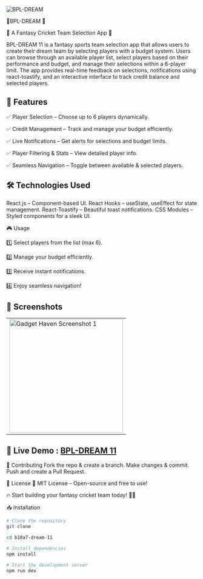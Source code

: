 ![BPL-DREAM](https://i.ibb.co.com/8gCRpW9d/ww.jpg)  

🏏BPL-DREAM 🏏  

🌟 A Fantasy Cricket Team Selection App 🌟

BPL-DREAM 11 is a fantasy sports team selection app that allows users to create their dream team by selecting players with a budget system. Users can browse through an available player list, select players based on their performance and budget, and manage their selections within a 6-player limit. The app provides real-time feedback on selections, notifications using react-toastify, and an interactive interface to track credit balance and selected players.

## 📌 Features

✅ Player Selection – Choose up to 6 players dynamically.

✅ Credit Management – Track and manage your budget efficiently.

✅ Live Notifications – Get alerts for selections and budget limits.

✅ Player Filtering & Stats – View detailed player info.

✅ Seamless Navigation – Toggle between available & selected players.


## 🛠️ Technologies Used
React.js – Component-based UI.
React Hooks – useState, useEffect for state management.
React-Toastify – Beautiful toast notifications.
CSS Modules – Styled components for a sleek UI.


🎮 Usage

1️⃣ Select players from the list (max 6).

2️⃣ Manage your budget efficiently.

3️⃣ Receive instant notifications.

4️⃣ Enjoy seamless navigation!


## 📸 Screenshots  

<div align="center">
  <table>
    <tr>
      <td><img src="https://i.ibb.co.com/dsygCCWG/ccc.jpg" width="300" alt="Gadget Haven Screenshot 1"></td>
    </tr>
  </table>
</div>



## 🚀 Live Demo : [BPL-DREAM 11](https://fabulous-palmier-84989c.netlify.app/)  

🤝 Contributing
Fork the repo & create a branch.
Make changes & commit.
Push and create a Pull Request.

📜 License
📝 MIT License – Open-source and free to use! 

🔥 Start building your fantasy cricket team today! 🏏🚀


📥 Installation

```bash
# Clone the repository
git clone

cd b10a7-dream-11

# Install dependencies
npm install

# Start the development server
npm run dev




